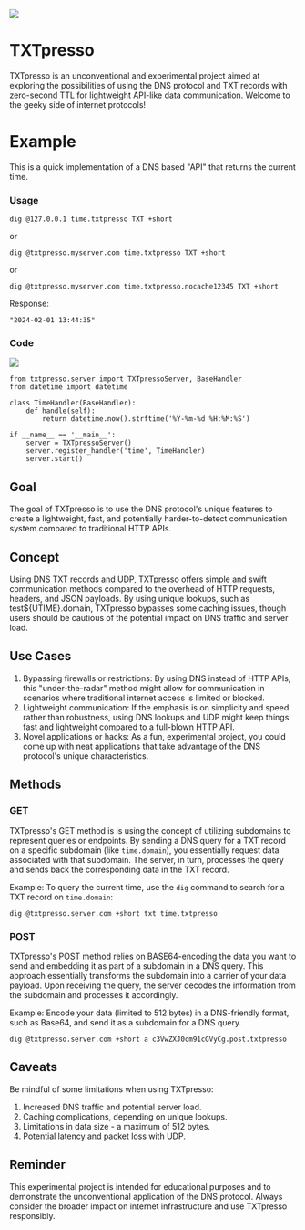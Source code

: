 ![](txtpresso-small.png)

# TXTpresso

TXTpresso is an unconventional and experimental project aimed at exploring the possibilities of using the DNS protocol and TXT records with zero-second TTL for lightweight API-like data communication. Welcome to the geeky side of internet protocols!


# Example

This is a quick implementation of a DNS based "API" that returns the current time.

### Usage

`dig @127.0.0.1 time.txtpresso TXT +short`

or

`dig @txtpresso.myserver.com time.txtpresso TXT +short`

or

`dig @txtpresso.myserver.com time.txtpresso.nocache12345 TXT +short`

Response:

`"2024-02-01 13:44:35"`

### Code

[![](https://img.shields.io/badge/pypi-3775A9?style=for-the-badge&logo=pypi&logoColor=white)](https://pypi.org/project/TXTpresso/)

```
from txtpresso.server import TXTpressoServer, BaseHandler
from datetime import datetime

class TimeHandler(BaseHandler):
    def handle(self):
        return datetime.now().strftime('%Y-%m-%d %H:%M:%S')

if __name__ == '__main__':
    server = TXTpressoServer()
    server.register_handler('time', TimeHandler)
    server.start()
```

## Goal

The goal of TXTpresso is to use the DNS protocol's unique features to create a lightweight, fast, and potentially harder-to-detect communication system compared to traditional HTTP APIs.

## Concept

Using DNS TXT records and UDP, TXTpresso offers simple and swift communication methods compared to the overhead of HTTP requests, headers, and JSON payloads. By using unique lookups, such as test${UTIME}.domain, TXTpresso bypasses some caching issues, though users should be cautious of the potential impact on DNS traffic and server load.

## Use Cases

1. Bypassing firewalls or restrictions: By using DNS instead of HTTP APIs, this "under-the-radar" method might allow for communication in scenarios where traditional internet access is limited or blocked.
2. Lightweight communication: If the emphasis is on simplicity and speed rather than robustness, using DNS lookups and UDP might keep things fast and lightweight compared to a full-blown HTTP API.
3. Novel applications or hacks: As a fun, experimental project, you could come up with neat applications that take advantage of the DNS protocol's unique characteristics.

## Methods

### GET

TXTpresso's GET method is is using the concept of utilizing subdomains to represent queries or endpoints. By sending a DNS query for a TXT record on a specific subdomain (like `time.domain`), you essentially request data associated with that subdomain. The server, in turn, processes the query and sends back the corresponding data in the TXT record.

Example: To query the current time, use the `dig` command to search for a TXT record on `time.domain`:

```
dig @txtpresso.server.com +short txt time.txtpresso
```

### POST

TXTpresso's POST method relies on BASE64-encoding the data you want to send and embedding it as part of a subdomain in a DNS query. This approach essentially transforms the subdomain into a carrier of your data payload. Upon receiving the query, the server decodes the information from the subdomain and processes it accordingly.

Example: Encode your data (limited to 512 bytes) in a DNS-friendly format, such as Base64, and send it as a subdomain for a DNS query.

```
dig @txtpresso.server.com +short a c3VwZXJ0cm91cGVyCg.post.txtpresso
```

## Caveats

Be mindful of some limitations when using TXTpresso:

1. Increased DNS traffic and potential server load.
2. Caching complications, depending on unique lookups.
3. Limitations in data size - a maximum of 512 bytes.
4. Potential latency and packet loss with UDP.

## Reminder

This experimental project is intended for educational purposes and to demonstrate the unconventional application of the DNS protocol. Always consider the broader impact on internet infrastructure and use TXTpresso responsibly.
